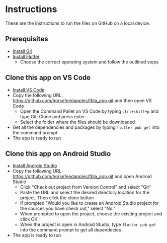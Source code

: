 # Instructions
These are the instructions to run the files on GitHub on a local device.
## Prerequisites
- [Install Git](https://git-scm.com/downloads)
- [Install Flutter](https://flutter.dev/docs/get-started/install)
  * Choose the correct operating system and follow the outlined steps
## Clone this app on VS Code
- [Install VS Code](https://code.visualstudio.com/)
- Copy the following URL: https://github.com/horsefeedapples/fbla_app.git and then open VS Code
  * Open the Command Pallet on VS Code by typing `ctrl+shift+p` and type Git: Clone and press enter
  * Select the folder where the files should be downloaded
- Get all the dependencies and packages by typing `flutter pub get` into the command prompt
- The app is ready to run
## Clone this app on Android Studio
- [Install Android Studio](https://developer.android.com/studio/install)
- Copy the following URL: https://github.com/horsefeedapples/fbla_app.git and open Android Studio
  * Click "Check out project from Version Control" and select "Git"
  * Paste the URL and select the desired directory location for the project. Then click the clone button
  * If prompted "Would you like to create an Android Studio project for the sources you have check out," select "No."
  * When prompted to open the project, choose the existing project and click OK
  * When the project is open in Android Studio, type `flutter pub get` into the command prompt to get all dependecies
- The app is ready to run
